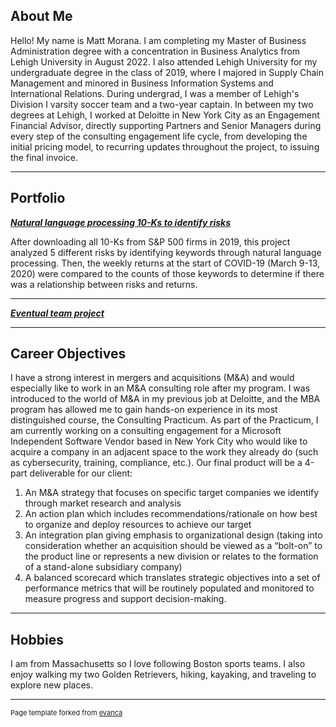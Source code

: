 ## About Me

Hello! My name is Matt Morana. I am completing my Master of Business Administration degree with a concentration in Business Analytics from Lehigh University in August 2022. I also attended Lehigh University for my undergraduate degree in the class of 2019, where I majored in Supply Chain Management and minored in Business Information Systems and International Relations. During undergrad, I was a member of Lehigh's Division I varsity soccer team and a two-year captain. In between my two degrees at Lehigh, I worked at Deloitte in New York City as an Engagement Financial Advisor, directly supporting Partners and Senior Managers during every step of the consulting engagement life cycle, from developing the initial pricing model, to recurring updates throughout the project, to issuing the final invoice.

<!-- Upload your own photo and change the path -->

---

## Portfolio

<!-- You can link to other websites, PDFs in this repo, and other pages in this repo -->

_**[Natural language processing 10-Ks to identify risks](midterm/analysis_report.md)**_

After downloading all 10-Ks from S&P 500 firms in 2019, this project analyzed 5 different risks by identifying keywords through natural language processing. Then, the weekly returns at the start of COVID-19 (March 9-13, 2020) were compared to the counts of those keywords to determine if there was a relationship between risks and returns.

---

_**[Eventual team project](https://donbowen.github.io/teamproject/)**_

---

## Career Objectives

I have a strong interest in mergers and acquisitions (M&A) and would especially like to work in an M&A consulting role after my program. I was introduced to the world of M&A in my previous job at Deloitte, and the MBA program has allowed me to gain hands-on experience in its most distinguished course, the Consulting Practicum. As part of the Practicum, I am currently working on a consulting engagement for a Microsoft Independent Software Vendor based in New York City who would like to acquire a company in an adjacent space to the work they already do (such as cybersecurity, training, compliance, etc.). Our final product will be a 4-part deliverable for our client:  
1. An M&A strategy that focuses on specific target companies we identify through market research and analysis
2. An action plan which includes recommendations/rationale on how best to organize and deploy resources to achieve our target 
3. An integration plan giving emphasis to organizational design (taking into consideration whether an acquisition should be viewed as a “bolt-on” to the product line or represents a new division or relates to the formation of a stand-alone subsidiary company)
4. A balanced scorecard which translates strategic objectives into a set of performance metrics that will be routinely populated and monitored to measure progress and support decision-making.

---

## Hobbies

I am from Massachusetts so I love following Boston sports teams. I also enjoy walking my two Golden Retrievers, hiking, kayaking, and traveling to explore new places. 

---
<p style="font-size:11px">Page template forked from <a href="https://github.com/evanca/quick-portfolio">evanca</a></p>
<!-- Remove above link if you don't want to attibute -->
